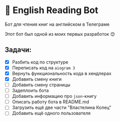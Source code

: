 # 📘 English Reading Bot
Бот для чтения книг на английском в Телеграме

Этот бот был одной из моих первых разработок 😊

## Задачи:
- [x] Разбить код по структуре
- [x] Переписать код на `aiogram 3`
- [x] Вернуть функциональность кода в хендлерах
- [x] Добавить смену книги
- [ ] Добавить смену страницы
- [ ] Задеплоить бота
- [ ] Добавить информацию про `json`-книгу
- [ ] Описать работу бота в README.md  
- [ ] Загрузить ещё две части "Властелина Колец"
- [ ] Добавить ещё одного пользователя

